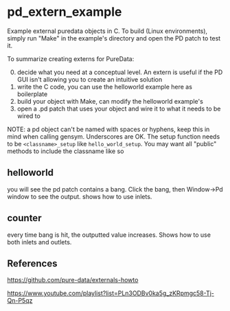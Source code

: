 # pd_extern_example
Example external puredata objects in C. To build (Linux environments), simply run "Make" in the example's directory and open the PD patch to test it.

To summarize creating externs for PureData:

0. decide what you need at a conceptual level. An extern is useful if the PD GUI isn't allowing you to create an intuitive solution 
1. write the C code, you can use the helloworld example here as boilerplate
2. build your object with Make, can modify the helloworld example's
3. open a .pd patch that uses your object and wire it to what it needs to be wired to

NOTE: a pd object can't be named with spaces or hyphens, keep this in mind when calling gensym. Underscores are OK. The setup function needs to be ```<classname>_setup``` like ```hello_world_setup```. You may want all "public" methods to include the classname like so

## helloworld 
you will see the pd patch contains a bang. Click the bang, then Window->Pd window to see the output. shows how to use inlets.

## counter
every time bang is hit, the outputted value increases. Shows how to use both inlets and outlets.

## References  

https://github.com/pure-data/externals-howto 

https://www.youtube.com/playlist?list=PLn3ODBv0ka5g_zKRpmgc58-Tj-Qn-P5qz
